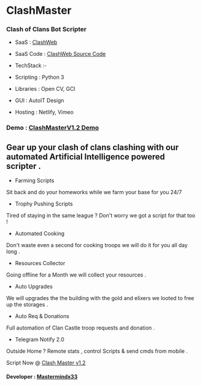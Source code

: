 # ClashMaster

### Clash of Clans Bot Scripter

- SaaS : <a href="https://clashweb.netlify.app">ClashWeb</a>
- SaaS Code : <a href="https://github.com/Mastermindx33/ClashWeb">ClashWeb Source Code</a>

- TechStack :-

- Scripting : Python 3
- Libraries : Open CV, GCl 
- GUI : AutoIT Design
- Hosting : Netlify, Vimeo

### Demo : <a href="https://vimeo.com/586121405">ClashMasterV1.2 Demo</a> 

## Gear up your clash of clans clashing with our automated Artificial Intelligence powered scripter .

- Farming Scripts

Sit back and do your homeworks while we farm your base for you 24/7

- Trophy Pushing Scripts

Tired of staying in the same league ? Don't worry we got a script for that too !

- Automated Cooking

Don't waste even a second for cooking troops we will do it for you all day long .

- Resources Collector

Going offline for a Month we will collect your resources .

- Auto Upgrades

We will upgrades the the building with the gold and elixers we looted to free up the storages .

- Auto Req & Donations

Full automation of Clan Castle troop requests and donation .
  
 - Telegram Notify 2.0

Outside Home ? Remote stats , control Scripts & send cmds from mobile .

Script Now @ <a href="https://clashweb.netlify.app/"> Clash Master v1.2</a>

#### Developer : <a href="https://github.com/Mastermindx33">Mastermindx33</a>
